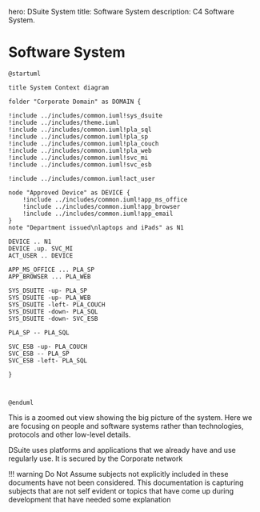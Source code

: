 hero: DSuite System
title: Software System
description: C4 Software System.

# Software System


```plantuml format="svg" classes="uml myDiagram"
@startuml

title System Context diagram

folder "Corporate Domain" as DOMAIN {

!include ../includes/common.iuml!sys_dsuite
!include ../includes/theme.iuml
!include ../includes/common.iuml!pla_sql
!include ../includes/common.iuml!pla_sp
!include ../includes/common.iuml!pla_couch
!include ../includes/common.iuml!pla_web
!include ../includes/common.iuml!svc_mi
!include ../includes/common.iuml!svc_esb

!include ../includes/common.iuml!act_user

node "Approved Device" as DEVICE {
    !include ../includes/common.iuml!app_ms_office
    !include ../includes/common.iuml!app_browser
    !include ../includes/common.iuml!app_email
}
note "Department issued\nlaptops and iPads" as N1

DEVICE .. N1
DEVICE .up. SVC_MI 
ACT_USER .. DEVICE 

APP_MS_OFFICE ... PLA_SP
APP_BROWSER ... PLA_WEB

SYS_DSUITE -up- PLA_SP 
SYS_DSUITE -up- PLA_WEB 
SYS_DSUITE -left- PLA_COUCH 
SYS_DSUITE -down- PLA_SQL 
SYS_DSUITE -down- SVC_ESB 

PLA_SP -- PLA_SQL  

SVC_ESB -up- PLA_COUCH 
SVC_ESB -- PLA_SP 
SVC_ESB -left- PLA_SQL 

}



@enduml
```


This is a zoomed out view showing the big picture of the system. Here we are focusing on people and software systems rather than technologies, protocols and other low-level details.

DSuite uses platforms and applications that we already have and use regularly use. It is secured by the Corporate network


!!! warning
    Do Not Assume subjects not explicitly included in these documents
    have not been considered. This documentation is capturing subjects that
    are not self evident or topics that have come up during development
    that have needed some explanation
